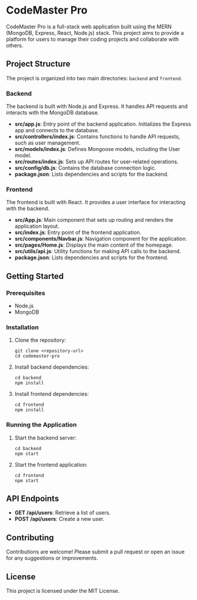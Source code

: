 # CodeMaster Pro

CodeMaster Pro is a full-stack web application built using the MERN (MongoDB, Express, React, Node.js) stack. This project aims to provide a platform for users to manage their coding projects and collaborate with others.

## Project Structure

The project is organized into two main directories: `backend` and `frontend`.

### Backend

The backend is built with Node.js and Express. It handles API requests and interacts with the MongoDB database.

- **src/app.js**: Entry point of the backend application. Initializes the Express app and connects to the database.
- **src/controllers/index.js**: Contains functions to handle API requests, such as user management.
- **src/models/index.js**: Defines Mongoose models, including the User model.
- **src/routes/index.js**: Sets up API routes for user-related operations.
- **src/config/db.js**: Contains the database connection logic.
- **package.json**: Lists dependencies and scripts for the backend.

### Frontend

The frontend is built with React. It provides a user interface for interacting with the backend.

- **src/App.js**: Main component that sets up routing and renders the application layout.
- **src/index.js**: Entry point of the frontend application.
- **src/components/Navbar.js**: Navigation component for the application.
- **src/pages/Home.js**: Displays the main content of the homepage.
- **src/utils/api.js**: Utility functions for making API calls to the backend.
- **package.json**: Lists dependencies and scripts for the frontend.

## Getting Started

### Prerequisites

- Node.js
- MongoDB

### Installation

1. Clone the repository:
   ```
   git clone <repository-url>
   cd codemaster-pro
   ```

2. Install backend dependencies:
   ```
   cd backend
   npm install
   ```

3. Install frontend dependencies:
   ```
   cd frontend
   npm install
   ```

### Running the Application

1. Start the backend server:
   ```
   cd backend
   npm start
   ```

2. Start the frontend application:
   ```
   cd frontend
   npm start
   ```

## API Endpoints

- **GET /api/users**: Retrieve a list of users.
- **POST /api/users**: Create a new user.

## Contributing

Contributions are welcome! Please submit a pull request or open an issue for any suggestions or improvements.

## License

This project is licensed under the MIT License.
